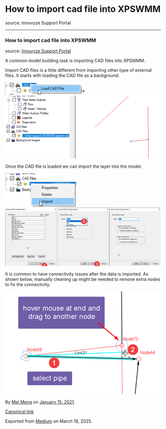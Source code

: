 # How to import cad file into XPSWMM

source: Innovyze Support Portal

---

### How to import cad file into XPSWMM

source: [Innovyze Support Portal](https://innovyze.force.com/support/s/article/How-to-import-cad-file-into-XPSWMM)

A common model building task is importing CAD files into XPSWMM.

Import CAD files is a little different from importing other type of external files. It starts with loading the CAD file as a background.

![](images\1_HXKexO2mwwl7a2fjj8RZmg.png)![](images\1_4jmDL1BLgNiXqZ1mikz9ow.png)

Once the CAD file is loaded we can import the layer into the model.

![](images\1_GeKuTeyXlJxJHxL233djhw.png)![](images\1_7Q-tFplurKY6cOoKdjm9rw.png)

It is common to have connectivity issues after the data is imported. As shown below, manually cleaning up might be needed to remove extra nodes to fix the connectivity.

![](images\1_JFAp7nzOkH2zbhAhmSO0PQ.png)

By [Mel Meng](https://medium.com/@mel-meng-pe) on [January 15, 2021](https://medium.com/p/f552016b6891).

[Canonical link](https://medium.com/@mel-meng-pe/how-to-import-cad-file-into-xpswmm-f552016b6891)

Exported from [Medium](https://medium.com) on March 18, 2025.